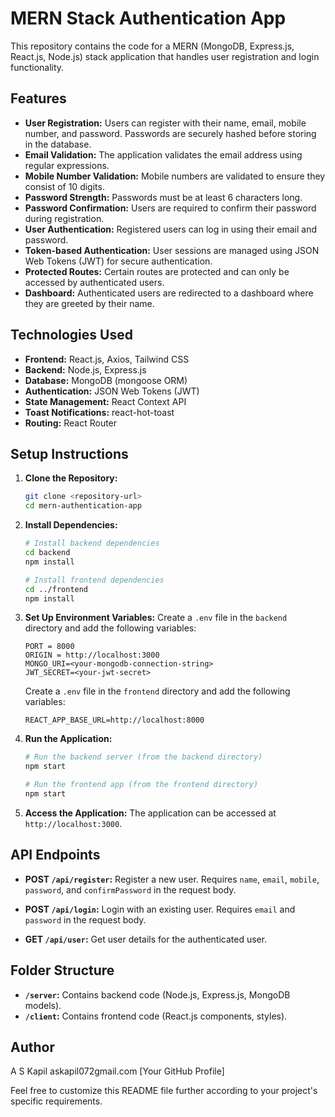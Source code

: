 # MERN Stack Authentication App

This repository contains the code for a MERN (MongoDB, Express.js, React.js, Node.js) stack application that handles user registration and login functionality.

## Features
- **User Registration:** Users can register with their name, email, mobile number, and password. Passwords are securely hashed before storing in the database.
- **Email Validation:** The application validates the email address using regular expressions.
- **Mobile Number Validation:** Mobile numbers are validated to ensure they consist of 10 digits.
- **Password Strength:** Passwords must be at least 6 characters long.
- **Password Confirmation:** Users are required to confirm their password during registration.
- **User Authentication:** Registered users can log in using their email and password.
- **Token-based Authentication:** User sessions are managed using JSON Web Tokens (JWT) for secure authentication.
- **Protected Routes:** Certain routes are protected and can only be accessed by authenticated users.
- **Dashboard:** Authenticated users are redirected to a dashboard where they are greeted by their name.

## Technologies Used
- **Frontend:** React.js, Axios, Tailwind CSS
- **Backend:** Node.js, Express.js
- **Database:** MongoDB (mongoose ORM)
- **Authentication:** JSON Web Tokens (JWT)
- **State Management:** React Context API
- **Toast Notifications:** react-hot-toast
- **Routing:** React Router

## Setup Instructions

1. **Clone the Repository:**
   ```bash
   git clone <repository-url>
   cd mern-authentication-app
   ```

2. **Install Dependencies:**
   ```bash
   # Install backend dependencies
   cd backend
   npm install

   # Install frontend dependencies
   cd ../frontend
   npm install
   ```

3. **Set Up Environment Variables:**
   Create a `.env` file in the `backend` directory and add the following variables:
   ```env
   PORT = 8000
   ORIGIN = http://localhost:3000
   MONGO_URI=<your-mongodb-connection-string>
   JWT_SECRET=<your-jwt-secret>
   ```

   Create a `.env` file in the `frontend` directory and add the following variables:
   ```env
   REACT_APP_BASE_URL=http://localhost:8000
   ```

4. **Run the Application:**
   ```bash
   # Run the backend server (from the backend directory)
   npm start

   # Run the frontend app (from the frontend directory)
   npm start
   ```

5. **Access the Application:**
   The application can be accessed at `http://localhost:3000`.

## API Endpoints

- **POST `/api/register`:** Register a new user. Requires `name`, `email`, `mobile`, `password`, and `confirmPassword` in the request body.

- **POST `/api/login`:** Login with an existing user. Requires `email` and `password` in the request body.

- **GET `/api/user`:** Get user details for the authenticated user.

## Folder Structure

- **`/server`:** Contains backend code (Node.js, Express.js, MongoDB models).
- **`/client`:** Contains frontend code (React.js components, styles).

## Author
A S Kapil
askapil072gmail.com
[Your GitHub Profile]

Feel free to customize this README file further according to your project's specific requirements.
